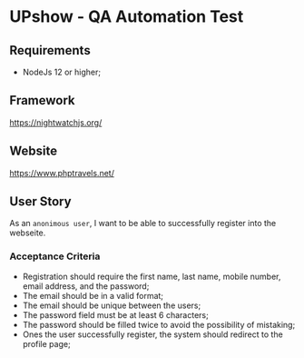 # UPshow - QA Automation Test

## Requirements

- NodeJs 12 or higher;

## Framework

https://nightwatchjs.org/

## Website

https://www.phptravels.net/

## User Story

As an `anonimous user`, I want to be able to successfully register into the webseite.

### Acceptance Criteria

- Registration should require the first name, last name, mobile number, email address, and the password;
- The email should be in a valid format;
- The email should be unique between the users;
- The password field must be at least 6 characters;
- The password should be filled twice to avoid the possibility of mistaking;
- Ones the user successfully register, the system should redirect to the profile page;
